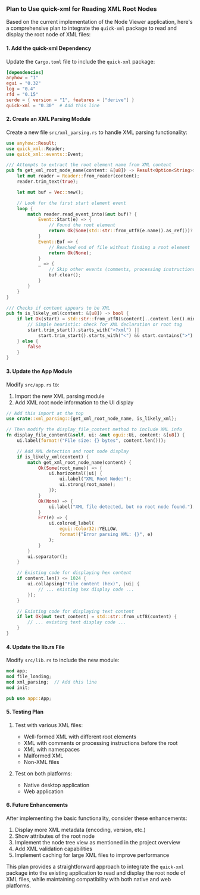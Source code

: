 ### Plan to Use quick-xml for Reading XML Root Nodes

Based on the current implementation of the Node Viewer application, here's a comprehensive plan to integrate the
`quick-xml` package to read and display the root node of XML files:

#### 1. Add the quick-xml Dependency

Update the `Cargo.toml` file to include the `quick-xml` package:

```toml
[dependencies]
anyhow = "1"
egui = "0.32"
log = "0.4"
rfd = "0.15"
serde = { version = "1", features = ["derive"] }
quick-xml = "0.30"  # Add this line
```

#### 2. Create an XML Parsing Module

Create a new file `src/xml_parsing.rs` to handle XML parsing functionality:

```rust
use anyhow::Result;
use quick_xml::Reader;
use quick_xml::events::Event;

/// Attempts to extract the root element name from XML content
pub fn get_xml_root_node_name(content: &[u8]) -> Result<Option<String>> {
    let mut reader = Reader::from_reader(content);
    reader.trim_text(true);

    let mut buf = Vec::new();

    // Look for the first start element event
    loop {
        match reader.read_event_into(&mut buf)? {
            Event::Start(e) => {
                // Found the root element
                return Ok(Some(std::str::from_utf8(e.name().as_ref())?.to_string()));
            }
            Event::Eof => {
                // Reached end of file without finding a root element
                return Ok(None);
            }
            _ => {
                // Skip other events (comments, processing instructions, etc.)
                buf.clear();
            }
        }
    }
}

/// Checks if content appears to be XML
pub fn is_likely_xml(content: &[u8]) -> bool {
    if let Ok(start) = std::str::from_utf8(&content[..content.len().min(1000)]) {
        // Simple heuristic: check for XML declaration or root tag
        start.trim_start().starts_with("<?xml") ||
            start.trim_start().starts_with("<") && start.contains(">")
    } else {
        false
    }
}
```

#### 3. Update the App Module

Modify `src/app.rs` to:

1. Import the new XML parsing module
2. Add XML root node information to the UI display

```rust
// Add this import at the top
use crate::xml_parsing::{get_xml_root_node_name, is_likely_xml};

// Then modify the display_file_content method to include XML info
fn display_file_content(&self, ui: &mut egui::Ui, content: &[u8]) {
    ui.label(format!("File size: {} bytes", content.len()));

    // Add XML detection and root node display
    if is_likely_xml(content) {
        match get_xml_root_node_name(content) {
            Ok(Some(root_name)) => {
                ui.horizontal(|ui| {
                    ui.label("XML Root Node:");
                    ui.strong(root_name);
                });
            }
            Ok(None) => {
                ui.label("XML file detected, but no root node found.");
            }
            Err(e) => {
                ui.colored_label(
                    egui::Color32::YELLOW,
                    format!("Error parsing XML: {}", e)
                );
            }
        }
        ui.separator();
    }

    // Existing code for displaying hex content
    if content.len() <= 1024 {
        ui.collapsing("File content (hex)", |ui| {
            // ... existing hex display code ...
        });
    }

    // Existing code for displaying text content
    if let Ok(mut text_content) = std::str::from_utf8(content) {
        // ... existing text display code ...
    }
}
```

#### 4. Update the lib.rs File

Modify `src/lib.rs` to include the new module:

```rust
mod app;
mod file_loading;
mod xml_parsing;  // Add this line
mod init;

pub use app::App;
```

#### 5. Testing Plan

1. Test with various XML files:
    - Well-formed XML with different root elements
    - XML with comments or processing instructions before the root
    - XML with namespaces
    - Malformed XML
    - Non-XML files

2. Test on both platforms:
    - Native desktop application
    - Web application

#### 6. Future Enhancements

After implementing the basic functionality, consider these enhancements:

1. Display more XML metadata (encoding, version, etc.)
2. Show attributes of the root node
3. Implement the node tree view as mentioned in the project overview
4. Add XML validation capabilities
5. Implement caching for large XML files to improve performance

This plan provides a straightforward approach to integrate the `quick-xml` package into the existing application to read
and display the root node of XML files, while maintaining compatibility with both native and web platforms.
